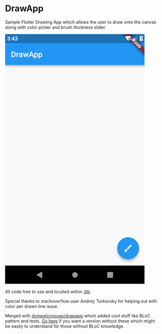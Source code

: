 # DrawApp

Sample Flutter Drawing App which allows the user to draw onto the canvas along with color picker and brush thickness slider.

![](drawapp.gif)

All code free to use and located within [/lib](https://github.com/SnakeyHips/drawapp/tree/master/lib).

Special thanks to stackoverflow user Andrey Turkovsky for helping out with color per drawn line issue. 

Merged with [domesticmouse/drawapp](https://github.com/domesticmouse/drawapp) which added cool stuff like BLoC pattern and tests. [Go here](https://github.com/SnakeyHips/drawapp/tree/7a3075bb3e33e5e7a4cef24dfed19d2cb26ee2fa) if you want a version without these which might be easily to understand for those without BLoC knowledge.
